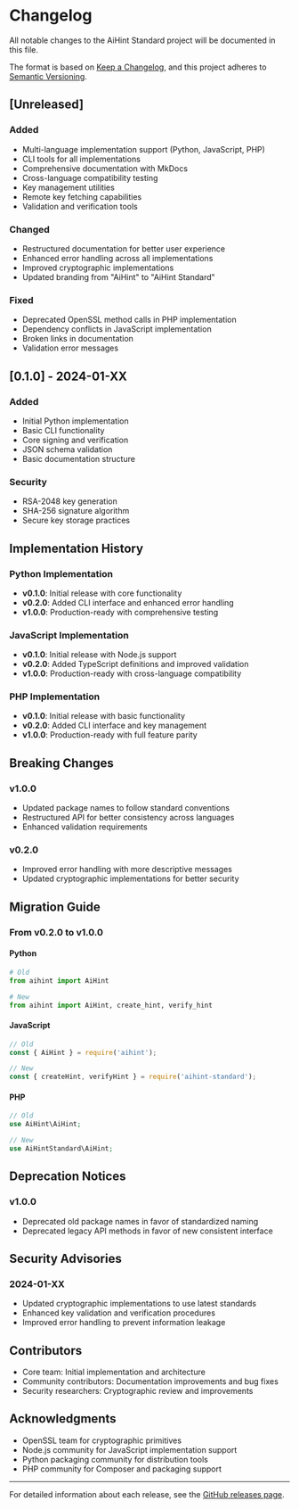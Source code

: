 # Changelog

All notable changes to the AiHint Standard project will be documented in this file.

The format is based on [Keep a Changelog](https://keepachangelog.com/en/1.0.0/),
and this project adheres to [Semantic Versioning](https://semver.org/spec/v2.0.0.html).

## [Unreleased]

### Added
- Multi-language implementation support (Python, JavaScript, PHP)
- CLI tools for all implementations
- Comprehensive documentation with MkDocs
- Cross-language compatibility testing
- Key management utilities
- Remote key fetching capabilities
- Validation and verification tools

### Changed
- Restructured documentation for better user experience
- Enhanced error handling across all implementations
- Improved cryptographic implementations
- Updated branding from "AiHint" to "AiHint Standard"

### Fixed
- Deprecated OpenSSL method calls in PHP implementation
- Dependency conflicts in JavaScript implementation
- Broken links in documentation
- Validation error messages

## [0.1.0] - 2024-01-XX

### Added
- Initial Python implementation
- Basic CLI functionality
- Core signing and verification
- JSON schema validation
- Basic documentation structure

### Security
- RSA-2048 key generation
- SHA-256 signature algorithm
- Secure key storage practices

## Implementation History

### Python Implementation
- **v0.1.0**: Initial release with core functionality
- **v0.2.0**: Added CLI interface and enhanced error handling
- **v1.0.0**: Production-ready with comprehensive testing

### JavaScript Implementation
- **v0.1.0**: Initial release with Node.js support
- **v0.2.0**: Added TypeScript definitions and improved validation
- **v1.0.0**: Production-ready with cross-language compatibility

### PHP Implementation
- **v0.1.0**: Initial release with basic functionality
- **v0.2.0**: Added CLI interface and key management
- **v1.0.0**: Production-ready with full feature parity

## Breaking Changes

### v1.0.0
- Updated package names to follow standard conventions
- Restructured API for better consistency across languages
- Enhanced validation requirements

### v0.2.0
- Improved error handling with more descriptive messages
- Updated cryptographic implementations for better security

## Migration Guide

### From v0.2.0 to v1.0.0

#### Python
```python
# Old
from aihint import AiHint

# New
from aihint import AiHint, create_hint, verify_hint
```

#### JavaScript
```javascript
// Old
const { AiHint } = require('aihint');

// New
const { createHint, verifyHint } = require('aihint-standard');
```

#### PHP
```php
// Old
use AiHint\AiHint;

// New
use AiHintStandard\AiHint;
```

## Deprecation Notices

### v1.0.0
- Deprecated old package names in favor of standardized naming
- Deprecated legacy API methods in favor of new consistent interface

## Security Advisories

### 2024-01-XX
- Updated cryptographic implementations to use latest standards
- Enhanced key validation and verification procedures
- Improved error handling to prevent information leakage

## Contributors

- Core team: Initial implementation and architecture
- Community contributors: Documentation improvements and bug fixes
- Security researchers: Cryptographic review and improvements

## Acknowledgments

- OpenSSL team for cryptographic primitives
- Node.js community for JavaScript implementation support
- Python packaging community for distribution tools
- PHP community for Composer and packaging support

---

For detailed information about each release, see the [GitHub releases page](https://github.com/aihint-standard/aihint-standard/releases). 